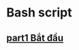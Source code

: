 # Bash script
##  [part1 Bắt đầu](https://github.com/thanhquang99/thuctap/blob/master/bash_script/part1.md)
##  []()
##  []()
##  []()
##  []()
##  []()
##  []()
